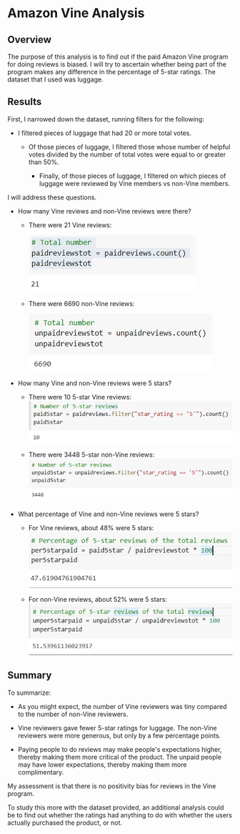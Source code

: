 # Amazon Vine Analysis

## Overview
The purpose of this analysis is to find out if the paid Amazon Vine program for doing reviews is biased. I will try to ascertain whether being part of the program makes any difference in the percentage of 5-star ratings. The dataset that I used was luggage.

## Results
First, I narrowed down the dataset, running filters for the following:

- I filtered pieces of luggage that had 20 or more total votes.
  - Of those pieces of luggage, I filtered those whose number of helpful votes divided by the number of total votes were equal to or greater than 50%.

    - Finally, of those pieces of luggage, I filtered on which pieces of luggage were reviewed by Vine members vs non-Vine members.

I will address these questions.

- How many Vine reviews and non-Vine reviews were there?

  - There were 21 Vine reviews:

	![](./Resources/pdtotal.png)  

  - There were 6690 non-Vine reviews:

	![](./Resources/unpdtotal.png)  

- How many Vine and non-Vine reviews were 5 stars?

  - There were 10 5-star Vine reviews:
![](./Resources/pd5star.png)  

  - There were 3448 5-star non-Vine reviews:
![](./Resources/unpd5star.png) 

- What percentage of Vine and non-Vine reviews were 5 stars?
  
  - For Vine reviews, about 48% were 5 stars:
![](./Resources/pdpercent.png)   

  - For non-Vine reviews, about 52% were 5 stars:
![](./Resources/unpdpercent.png)   




## Summary
To summarize:

- As you might expect, the number of Vine reviewers was tiny compared to the number of non-Vine reviewers.

- Vine reviewers gave fewer 5-star ratings for luggage. The non-Vine reviewers were more generous, but only by a few percentage points.

- Paying people to do reviews may make people's expectations higher, thereby making them more critical of the product. The unpaid people may have lower expectations, thereby making them more complimentary.

My assessment is that there is no positivity bias for reviews in the Vine program. 

To study this more with the dataset provided, an additional analysis could be to find out whether the ratings had anything to do with whether the users actually purchased the product, or not.

